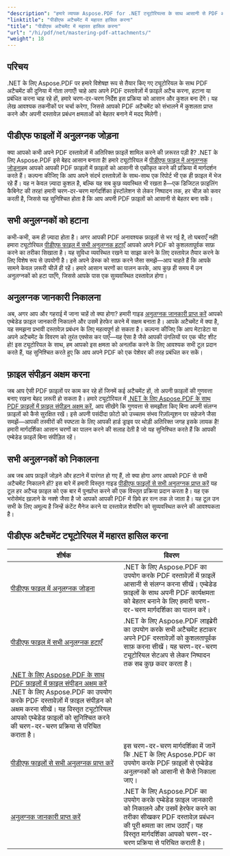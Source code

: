 ```yaml
---
"description": "हमारे व्यापक Aspose.PDF for .NET ट्यूटोरियल्स के साथ आसानी से PDF अटैचमेंट में महारत हासिल करें। प्रभावी PDF दस्तावेज़ प्रबंधन के लिए चरण-दर-चरण मार्गदर्शन।"
"linktitle": "पीडीएफ अटैचमेंट में महारत हासिल करना"
"title": "पीडीएफ अटैचमेंट में महारत हासिल करना"
"url": "/hi/pdf/net/mastering-pdf-attachments/"
"weight": 18
---
```


## परिचय

.NET के लिए Aspose.PDF पर हमारे विशेषज्ञ रूप से तैयार किए गए ट्यूटोरियल के साथ PDF अटैचमेंट की दुनिया में गोता लगाएँ! चाहे आप अपने PDF दस्तावेज़ों में फ़ाइलें अटैच करना, हटाना या प्रबंधित करना चाह रहे हों, हमारे चरण-दर-चरण निर्देश इस प्रक्रिया को आसान और कुशल बना देंगे। यह लेख आवश्यक तकनीकों पर चर्चा करेगा, जिससे आपको PDF अटैचमेंट को संभालने में कुशलता प्राप्त करने और अपनी दस्तावेज़ प्रबंधन क्षमताओं को बेहतर बनाने में मदद मिलेगी।

## पीडीएफ फाइलों में अनुलग्नक जोड़ना
क्या आपको कभी अपने PDF दस्तावेज़ों में अतिरिक्त फ़ाइलें शामिल करने की ज़रूरत पड़ी है? .NET के लिए Aspose.PDF इसे बेहद आसान बनाता है! हमारे ट्यूटोरियल में [पीडीएफ फाइल में अनुलग्नक जोड़ना](./adding-attachment/)हम आपको आपकी PDF फ़ाइलों में फ़ाइलों को आसानी से एकीकृत करने की प्रक्रिया में मार्गदर्शन करते हैं। कल्पना कीजिए कि आप अपने संदर्भ दस्तावेज़ों के साथ-साथ एक रिपोर्ट भी एक ही फ़ाइल में भेज रहे हैं। यह न केवल ज़्यादा कुशल है, बल्कि यह सब कुछ व्यवस्थित भी रखता है—एक डिजिटल फ़ाइलिंग कैबिनेट की तरह! हमारी चरण-दर-चरण मार्गदर्शिका इंस्टॉलेशन से लेकर निष्पादन तक, हर चीज़ को कवर करती है, जिससे यह सुनिश्चित होता है कि आप अपनी PDF फ़ाइलों को आसानी से बेहतर बना सकें।

## सभी अनुलग्नकों को हटाना
कभी-कभी, कम ही ज़्यादा होता है। अगर आपकी PDF अनावश्यक फ़ाइलों से भर गई है, तो घबराएँ नहीं! हमारा ट्यूटोरियल [पीडीएफ फाइल में सभी अनुलग्नक हटाएँ](./remove-all-attachments/) आपको अपने PDF को कुशलतापूर्वक साफ़ करने का तरीका सिखाता है। यह सुविधा व्यवस्थित रखने या साझा करने के लिए दस्तावेज़ तैयार करने के लिए विशेष रूप से उपयोगी है। इसे अपने डेस्क को साफ़ करने जैसा समझें—आप चाहते हैं कि आपके सामने केवल ज़रूरी चीज़ें ही रहें। हमारे आसान चरणों का पालन करके, आप कुछ ही समय में उन अनुलग्नकों को हटा पाएँगे, जिससे आपके पास एक सुव्यवस्थित दस्तावेज़ होगा।

## अनुलग्नक जानकारी निकालना
अब, अगर आप और गहराई में जाना चाहें तो क्या होगा? हमारी गाइड [अनुलग्नक जानकारी प्राप्त करें](./get-attachment-information/) आपको एम्बेडेड फ़ाइल जानकारी निकालने और उसमें हेरफेर करने में सक्षम बनाता है। आपके अटैचमेंट में क्या है, यह समझना प्रभावी दस्तावेज़ प्रबंधन के लिए महत्वपूर्ण हो सकता है। कल्पना कीजिए कि आप मेटाडेटा या अपने अटैचमेंट के विवरण को तुरंत एक्सेस कर पाएँ—यह ऐसा है जैसे आपकी उंगलियों पर एक चीट शीट हो! इस ट्यूटोरियल के साथ, हम आपको इस क्षमता को अनलॉक करने के लिए आवश्यक सभी टूल प्रदान करते हैं, यह सुनिश्चित करते हुए कि आप अपने PDF को एक पेशेवर की तरह प्रबंधित कर सकें।

## फ़ाइल संपीड़न अक्षम करना
जब आप ऐसी PDF फ़ाइलों पर काम कर रहे हों जिनमें कई अटैचमेंट हों, तो अपनी फ़ाइलों की गुणवत्ता बनाए रखना बेहद ज़रूरी हो सकता है। हमारे ट्यूटोरियल में [.NET के लिए Aspose.PDF के साथ PDF फ़ाइलों में फ़ाइल संपीड़न अक्षम करें](./disable-file-compression-in-pdf-files/), आप सीखेंगे कि गुणवत्ता से समझौता किए बिना अपनी संलग्न फ़ाइलों को कैसे सुरक्षित रखें। इसे अपनी पसंदीदा फ़ोटो को उच्चतम संभव रिज़ॉल्यूशन पर सहेजने जैसा समझें—आपकी तस्वीरों की स्पष्टता के लिए आपकी हार्ड ड्राइव पर थोड़ी अतिरिक्त जगह इसके लायक है! हमारी मार्गदर्शिका आसान चरणों का पालन करने की सलाह देती है जो यह सुनिश्चित करते हैं कि आपकी एम्बेडेड फ़ाइलें बिना संपीड़ित रहें।

## सभी अनुलग्नकों को निकालना
अब जब आप फ़ाइलें जोड़ने और हटाने में पारंगत हो गए हैं, तो क्या होगा अगर आपको PDF से सभी अटैचमेंट निकालने हों? इस बारे में हमारी विस्तृत गाइड [पीडीएफ फाइलों से सभी अनुलग्नक प्राप्त करें](./get-all-the-attachments-from-pdf-files/) यह टूल हर अटैच्ड फ़ाइल को एक बार में पुनर्प्राप्त करने की एक विस्तृत प्रक्रिया प्रदान करता है। यह एक भरोसेमंद ख़ज़ाने के नक्शे जैसा है जो आपको आपकी PDF में छिपे हर रत्न तक ले जाता है। यह टूल उन सभी के लिए अमूल्य है जिन्हें कंटेंट मैनेज करने या दस्तावेज़ शेयरिंग को सुव्यवस्थित करने की आवश्यकता है।


## पीडीएफ अटैचमेंट ट्यूटोरियल में महारत हासिल करना
| शीर्षक | विवरण |
| --- | --- | 
| [पीडीएफ फाइल में अनुलग्नक जोड़ना](./adding-attachment/) | .NET के लिए Aspose.PDF का उपयोग करके PDF दस्तावेज़ों में फ़ाइलें आसानी से संलग्न करना सीखें। एम्बेडेड फ़ाइलों के साथ अपनी PDF कार्यक्षमता को बेहतर बनाने के लिए हमारी चरण-दर-चरण मार्गदर्शिका का पालन करें। |  
| [पीडीएफ फाइल में सभी अनुलग्नक हटाएँ](./remove-all-attachments/) | .NET के लिए Aspose.PDF लाइब्रेरी का उपयोग करके सभी अटैचमेंट हटाकर अपने PDF दस्तावेज़ों को कुशलतापूर्वक साफ़ करना सीखें। यह चरण-दर-चरण ट्यूटोरियल सेटअप से लेकर निष्पादन तक सब कुछ कवर करता है। |  
| [.NET के लिए Aspose.PDF के साथ PDF फ़ाइलों में फ़ाइल संपीड़न अक्षम करें](./disable-file-compression-in-pdf-files/) .NET के लिए Aspose.PDF का उपयोग करके PDF दस्तावेज़ों में फ़ाइल संपीड़न को अक्षम करना सीखें। यह विस्तृत ट्यूटोरियल आपको एम्बेडेड फ़ाइलों को सुनिश्चित करने की चरण-दर-चरण प्रक्रिया से परिचित कराता है। |  
| [पीडीएफ फाइलों से सभी अनुलग्नक प्राप्त करें](./get-all-the-attachments-from-pdf-files/) | इस चरण-दर-चरण मार्गदर्शिका में जानें कि .NET के लिए Aspose.PDF का उपयोग करके PDF फ़ाइलों से एम्बेडेड अनुलग्नकों को आसानी से कैसे निकाला जाए। |  
| [अनुलग्नक जानकारी प्राप्त करें](./get-attachment-information/) | .NET के लिए Aspose.PDF का उपयोग करके एम्बेडेड फ़ाइल जानकारी को निकालने और उसमें हेरफेर करने का तरीका सीखकर PDF दस्तावेज़ प्रबंधन की पूरी क्षमता का लाभ उठाएँ। यह विस्तृत मार्गदर्शिका आपको चरण-दर-चरण प्रक्रिया से परिचित कराती है। |